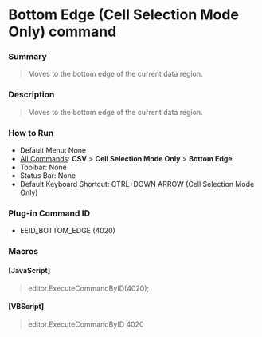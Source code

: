 # Bottom Edge (Cell Selection Mode Only) command

### Summary

> Moves to the bottom edge of the current data region.

### Description

> Moves to the bottom edge of the current data region.

### How to Run

- Default Menu: None
- [All Commands](../tools/all_commands): **CSV** \> **Cell Selection Mode Only** \> **Bottom Edge**
- Toolbar: None
- Status Bar: None
- Default Keyboard Shortcut: CTRL+DOWN ARROW (Cell Selection Mode Only)

### Plug-in Command ID

- EEID\_BOTTOM\_EDGE (4020)

### Macros

#### \[JavaScript\]

> editor.ExecuteCommandByID(4020);

#### \[VBScript\]

> editor.ExecuteCommandByID 4020